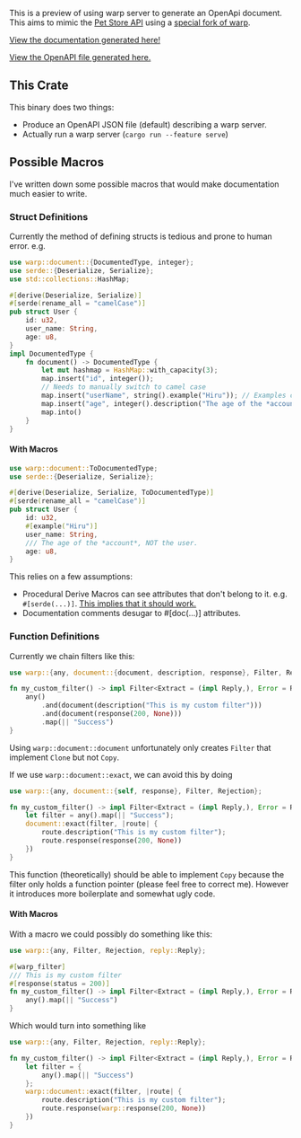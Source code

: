 This is a preview of using warp server to generate an OpenApi document.
This aims to mimic the [Pet Store API](https://petstore.swagger.io/)
using a [special fork of warp](https://github.com/HiruNya/warp).

[View the documentation generated here!](https://hiru.dev/demo/warp-petstore/)

[View the OpenAPI file generated here.](https://hiru.dev/demo/warp-petstore/openapi.json)

## This Crate

This binary does two things:
- Produce an OpenAPI JSON file (default) describing a warp server.
- Actually run a warp server (`cargo run --feature serve`)

## Possible Macros

I've written down some possible macros that would make documentation much easier to write.

### Struct Definitions

Currently the method of defining structs is tedious and prone to human error.
e.g.
```rust
use warp::document::{DocumentedType, integer};
use serde::{Deserialize, Serialize};
use std::collections::HashMap;

#[derive(Deserialize, Serialize)]
#[serde(rename_all = "camelCase")]
pub struct User {
    id: u32,
    user_name: String,
    age: u8,
}
impl DocumentedType {
    fn document() -> DocumentedType {
        let mut hashmap = HashMap::with_capacity(3);
        map.insert("id", integer());
        // Needs to manually switch to camel case
        map.insert("userName", string().example("Hiru")); // Examples can be added
        map.insert("age", integer().description("The age of the *account*, NOT the user."));
        map.into()
    }
}
```

#### With Macros
```rust
use warp::document::ToDocumentedType;
use serde::{Deserialize, Serialize};

#[derive(Deserialize, Serialize, ToDocumentedType)]
#[serde(rename_all = "camelCase")]
pub struct User {
    id: u32,
    #[example("Hiru")]
    user_name: String,
    /// The age of the *account*, NOT the user.
    age: u8,
}
```
This relies on a few assumptions:
- Procedural Derive Macros can see attributes that don't belong to it. e.g. `#[serde(...)]`.
[This implies that it should work.](https://doc.rust-lang.org/reference/procedural-macros.html#derive-macro-helper-attributes)
- Documentation comments desugar to #[doc(...)] attributes.

### Function Definitions

Currently we chain filters like this:
```rust
use warp::{any, document::{document, description, response}, Filter, Rejection, reply::Reply};

fn my_custom_filter() -> impl Filter<Extract = (impl Reply,), Error = Rejection> + Clone {
    any()
        .and(document(description("This is my custom filter")))
        .and(document(response(200, None)))
        .map(|| "Success")
}
```
Using `warp::document::document` unfortunately only creates `Filter` that implement `Clone` but not `Copy`.

If we use `warp::document::exact`, we can avoid this by doing
```rust
use warp::{any, document::{self, response}, Filter, Rejection};

fn my_custom_filter() -> impl Filter<Extract = (impl Reply,), Error = Rejection> + Copy {
    let filter = any().map(|| "Success");
    document::exact(filter, |route| {
        route.description("This is my custom filter");
        route.response(response(200, None))
    })
}
```
This function (theoretically) should be able to implement `Copy` because the filter only holds a function pointer
(please feel free to correct me).
However it introduces more boilerplate and somewhat ugly code.

#### With Macros
With a macro we could possibly do something like this:
```rust
use warp::{any, Filter, Rejection, reply::Reply};

#[warp_filter]
/// This is my custom filter
#[response(status = 200)]
fn my_custom_filter() -> impl Filter<Extract = (impl Reply,), Error = Rejection> + Copy {
    any().map(|| "Success")
}
```
Which would turn into something like
```rust
use warp::{any, Filter, Rejection, reply::Reply};

fn my_custom_filter() -> impl Filter<Extract = (impl Reply,), Error = Rejection> + Copy {
    let filter = {
        any().map(|| "Success")
    };
    warp::document::exact(filter, |route| {
        route.description("This is my custom filter");
        route.response(warp::response(200, None))
    })
}
```